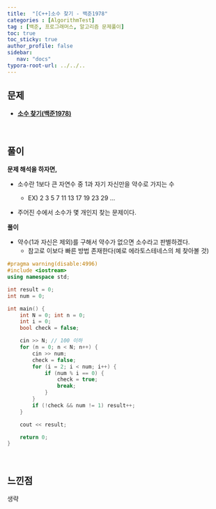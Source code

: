 ```yaml
---
title:  "[C++]소수 찾기 - 백준1978"
categories : [AlgorithmTest]
tag : [백준, 프로그래머스, 알고리즘 문제풀이]
toc: true
toc_sticky: true
author_profile: false
sidebar:
   nav: "docs"
typora-root-url: ../../..
---
```




## 문제

* **[소수 찾기(백준1978)](https://www.acmicpc.net/problem/1978)**

<br>

## 풀이

**문제 해석을 하자면,**

* 소수란 1보다 큰 자연수 중 1과 자기 자신만을 약수로 가지는 수
  * EX) 2 3 5 7 11 13 17 19 23 29 ...

* 주어진 수에서 소수가 몇 개인지 찾는 문제이다.



**풀이**

* 약수(1과 자신은 제외)를 구해서 약수가 없으면 소수라고 판별하겠다.
  * 참고로 이보다 빠른 방법 존재한다(예로 에라토스테네스의 체 찾아볼 것)





```c++
#pragma warning(disable:4996)
#include <iostream>
using namespace std;

int result = 0;
int num = 0;

int main() {
	int N = 0; int n = 0;
	int i = 0;
	bool check = false;

	cin >> N; // 100 이하
	for (n = 0; n < N; n++) {
		cin >> num;
		check = false;
		for (i = 2; i < num; i++) {
			if (num % i == 0) {
				check = true;
				break;
			}
		}
		if (!check && num != 1) result++;
	}

	cout << result;

	return 0;
}
```

<br>

## 느낀점

생략
